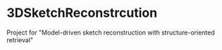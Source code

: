 # 3DSketchReconstrcution
Project for "Model-driven sketch reconstruction with structure-oriented retrieval"
